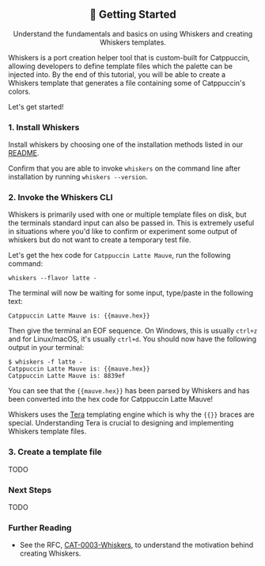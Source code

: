 <div align="center">
  <h2>🌱 Getting Started</h2>
  <p>Understand the fundamentals and basics on using Whiskers and creating Whiskers templates.</p>
</div>

Whiskers is a port creation helper tool that is custom-built for Catppuccin,
allowing developers to define template files which the palette can be injected
into. By the end of this tutorial, you will be able to create a Whiskers
template that generates a file containing some of Catppuccin's colors.

Let's get started!

### 1. Install Whiskers

Install whiskers by choosing one of the installation methods listed in our
[README](https://github.com/catppuccin/whiskers?tab=readme-ov-file#installation).

Confirm that you are able to invoke `whiskers` on the command line after
installation by running `whiskers --version`.

### 2. Invoke the Whiskers CLI

Whiskers is primarily used with one or multiple template files on disk, but the
terminals standard input can also be passed in. This is extremely useful in
situations where you'd like to confirm or experiment some output of whiskers but
do not want to create a temporary test file.

Let's get the hex code for `Catppuccin Latte Mauve`, run the following command:

```
whiskers --flavor latte -
```

The terminal will now be waiting for some input, type/paste in the following text:

```
Catppuccin Latte Mauve is: {{mauve.hex}}
```

Then give the terminal an EOF sequence. On Windows, this is usually `ctrl+z` and
for Linux/macOS, it's usually `ctrl+d`. You should now have the following output
in your terminal:

```shell
$ whiskers -f latte -
Catppuccin Latte Mauve is: {{mauve.hex}}
Catppuccin Latte Mauve is: 8839ef
```

You can see that the `{{mauve.hex}}` has been parsed by Whiskers and has been
converted into the hex code for Catppuccin Latte Mauve!

Whiskers uses the [Tera](https://keats.github.io/tera/) templating engine which
is why the `{{}}` braces are special. Understanding Tera is crucial to designing
and implementing Whiskers template files.

### 3. Create a template file

TODO

### Next Steps

TODO

### Further Reading

- See the RFC,
  [CAT-0003-Whiskers](https://github.com/catppuccin/community/blob/main/rfc/CAT-0003-Whiskers.md),
  to understand the motivation behind creating Whiskers.

